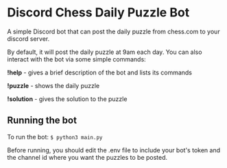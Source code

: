 # Discord Chess Daily Puzzle Bot

A simple Discord bot that can post the daily puzzle from chess.com
to your discord server.

By default, it will post the daily puzzle at 9am each day. You can also
interact with the bot via some simple commands:

**!help** - gives a brief description of the bot and lists its commands

**!puzzle** - shows the daily puzzle

**!solution** - gives the solution to the puzzle

## Running the bot

To run the bot:
`$ python3 main.py`

Before running, you should edit the .env file to include your bot's token and the channel id where you want the puzzles to be posted.
